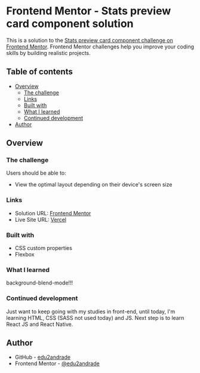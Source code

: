 # Frontend Mentor - Stats preview card component solution

This is a solution to the [Stats preview card component challenge on Frontend Mentor](https://www.frontendmentor.io/challenges/stats-preview-card-component-8JqbgoU62). Frontend Mentor challenges help you improve your coding skills by building realistic projects.

## Table of contents

- [Overview](#overview)
  - [The challenge](#the-challenge)
  - [Links](#links)
  - [Built with](#built-with)
  - [What I learned](#what-i-learned)
  - [Continued development](#continued-development)
- [Author](#author)

## Overview

### The challenge

Users should be able to:

- View the optimal layout depending on their device's screen size

### Links

- Solution URL: [Frontend Mentor](https://www.frontendmentor.io/solutions/statspreviewcardcomponent-using-flexbox-jsScnqmof)
- Live Site URL: [Vercel](https://stats-preview-card-component-main-lo27gv5ts-edu2andrade.vercel.app/)

### Built with

- CSS custom properties
- Flexbox

### What I learned

background-blend-mode!!!

### Continued development

Just want to keep going with my studies in front-end, until today, I'm learning HTML, CSS (SASS not used today) and JS. Next step is to learn React JS and React Native.

## Author

- GitHub - [edu2andrade](https://github.com/edu2andrade)
- Frontend Mentor - [@edu2andrade](https://www.frontendmentor.io/profile/edu2andrade)
